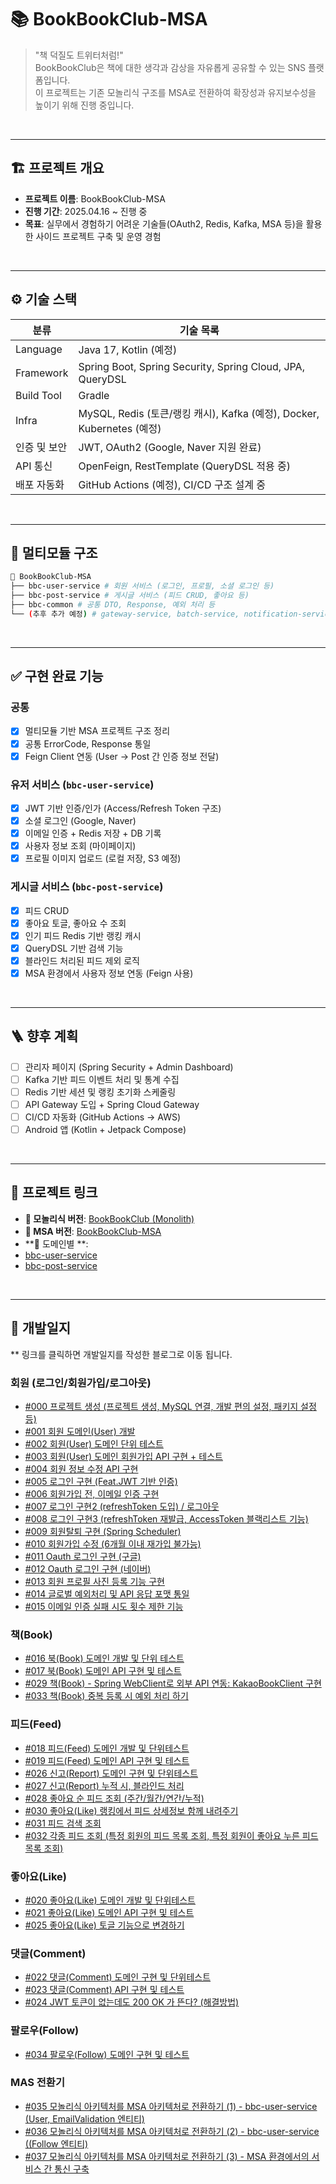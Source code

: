 # 📚 BookBookClub-MSA

> "책 덕질도 트위터처럼!"  
> BookBookClub은 책에 대한 생각과 감상을 자유롭게 공유할 수 있는 SNS 플랫폼입니다.  
> 이 프로젝트는 기존 모놀리식 구조를 MSA로 전환하여 확장성과 유지보수성을 높이기 위해 진행 중입니다.

<br>

----

## 🏗️ 프로젝트 개요

- **프로젝트 이름**: BookBookClub-MSA
- **진행 기간**: 2025.04.16 ~ 진행 중
- **목표**: 실무에서 경험하기 어려운 기술들(OAuth2, Redis, Kafka, MSA 등)을 활용한 사이드 프로젝트 구축 및 운영 경험

<br>

----


## ⚙️ 기술 스택

| 분류           | 기술 목록                                                                 |
|----------------|--------------------------------------------------------------------------|
| Language       | Java 17, Kotlin (예정)                                                   |
| Framework      | Spring Boot, Spring Security, Spring Cloud, JPA, QueryDSL                |
| Build Tool     | Gradle                                                                   |
| Infra          | MySQL, Redis (토큰/랭킹 캐시), Kafka (예정), Docker, Kubernetes (예정)   |
| 인증 및 보안   | JWT, OAuth2 (Google, Naver 지원 완료)                                     |
| API 통신       | OpenFeign, RestTemplate (QueryDSL 적용 중)                               |
| 배포 자동화     | GitHub Actions (예정), CI/CD 구조 설계 중                                |

<br>

----

## 🧱 멀티모듈 구조

```bash
📁 BookBookClub-MSA
├── bbc-user-service # 회원 서비스 (로그인, 프로필, 소셜 로그인 등)
├── bbc-post-service # 게시글 서비스 (피드 CRUD, 좋아요 등)
├── bbc-common # 공통 DTO, Response, 예외 처리 등
└── (추후 추가 예정) # gateway-service, batch-service, notification-service 등
```

<br>

----


## ✅ 구현 완료 기능

### 공통
- [x] 멀티모듈 기반 MSA 프로젝트 구조 정리
- [x] 공통 ErrorCode, Response 통일
- [x] Feign Client 연동 (User → Post 간 인증 정보 전달)

### 유저 서비스 (`bbc-user-service`)
- [x] JWT 기반 인증/인가 (Access/Refresh Token 구조)
- [x] 소셜 로그인 (Google, Naver)
- [x] 이메일 인증 + Redis 저장 + DB 기록
- [x] 사용자 정보 조회 (마이페이지)
- [x] 프로필 이미지 업로드 (로컬 저장, S3 예정)

### 게시글 서비스 (`bbc-post-service`)
- [x] 피드 CRUD
- [x] 좋아요 토글, 좋아요 수 조회
- [x] 인기 피드 Redis 기반 랭킹 캐시
- [x] QueryDSL 기반 검색 기능
- [x] 블라인드 처리된 피드 제외 로직
- [x] MSA 환경에서 사용자 정보 연동 (Feign 사용)

<br>

----

## 🪜 향후 계획

- [ ] 관리자 페이지 (Spring Security + Admin Dashboard)
- [ ] Kafka 기반 피드 이벤트 처리 및 통계 수집
- [ ] Redis 기반 세션 및 랭킹 초기화 스케줄링
- [ ] API Gateway 도입 + Spring Cloud Gateway
- [ ] CI/CD 자동화 (GitHub Actions → AWS)
- [ ] Android 앱 (Kotlin + Jetpack Compose)

<br>

----

## 📌 프로젝트 링크

- **🧱 모놀리식 버전**: [BookBookClub (Monolith)](https://github.com/ddururiiiiiii/bookbookclub)
- **📁 MSA 버전**: [BookBookClub-MSA](https://github.com/ddururiiiiiii/BookBookClub-MSA)
- **📄 도메인별 **:
-   [bbc-user-service](https://github.com/ddururiiiiiii/bbc-user-service)
-   [bbc-post-service](https://github.com/ddururiiiiiii/bbc-post-service)


<br>

----

## 📕 개발일지
** 링크를 클릭하면 개발일지를 작성한 블로그로 이동 됩니다.

### 회원 (로그인/회원가입/로그아웃)
- [#000 프로젝트 생성 (프로젝트 생성, MySQL 연결, 개발 편의 설정, 패키지 설정 등)](https://ddururiiiiiii.tistory.com/598)
- [#001 회원 도메인(User) 개발](https://ddururiiiiiii.tistory.com/604)
- [#002 회원(User) 도메인 단위 테스트](https://ddururiiiiiii.tistory.com/605)
- [#003 회원(User) 도메인 회원가입 API 구현 + 테스트](https://ddururiiiiiii.tistory.com/608)
- [#004 회원 정보 수정 API 구현](https://ddururiiiiiii.tistory.com/610)
- [#005 로그인 구현 (Feat.JWT 기반 인증)](https://ddururiiiiiii.tistory.com/611)
- [#006 회원가입 전, 이메일 인증 구현](https://ddururiiiiiii.tistory.com/613)
- [#007 로그인 구현2 (refreshToken 도입) / 로그아웃](https://ddururiiiiiii.tistory.com/614)
- [#008 로그인 구현3 (refreshToken 재발급, AccessToken 블랙리스트 기능)](https://ddururiiiiiii.tistory.com/615)
- [#009 회원탈퇴 구현 (Spring Scheduler)](https://ddururiiiiiii.tistory.com/616)
- [#010 회원가입 수정 (6개월 이내 재가입 불가능)](https://ddururiiiiiii.tistory.com/617)
- [#011 Oauth 로그인 구현 (구글)](https://ddururiiiiiii.tistory.com/618)
- [#012 Oauth 로그인 구현 (네이버)](https://ddururiiiiiii.tistory.com/619)
- [#013 회원 프로필 사진 등록 기능 구현](https://ddururiiiiiii.tistory.com/620)
- [#014 글로벌 예외처리 및 API 응답 포맷 통일](https://ddururiiiiiii.tistory.com/621)
- [#015 이메일 인증 실패 시도 횟수 제한 기능](https://ddururiiiiiii.tistory.com/623)

### 책(Book)
- [#016 북(Book) 도메인 개발 및 단위 테스트](https://ddururiiiiiii.tistory.com/637)
- [#017 북(Book) 도메인 API 구현 및 테스트](https://ddururiiiiiii.tistory.com/639)
- [#029 책(Book) - Spring WebClient로 외부 API 연동: KakaoBookClient 구현](https://ddururiiiiiii.tistory.com/653)
- [#033 책(Book) 중복 등록 시 예외 처리 하기](https://ddururiiiiiii.tistory.com/658)

### 피드(Feed)
- [#018 피드(Feed) 도메인 개발 및 단위테스트](https://ddururiiiiiii.tistory.com/640)
- [#019 피드(Feed) 도메인 API 구현 및 테스트](https://ddururiiiiiii.tistory.com/641)
- [#026 신고(Report) 도메인 구현 및 단위테스트](https://ddururiiiiiii.tistory.com/650)
- [#027 신고(Report) 누적 시, 블라인드 처리](https://ddururiiiiiii.tistory.com/651)
- [#028 좋아요 순 피드 조회 (주간/월간/연간/누적)](https://ddururiiiiiii.tistory.com/652)
- [#030 좋아요(Like) 랭킹에서 피드 상세정보 함께 내려주기](https://ddururiiiiiii.tistory.com/654)
- [#031 피드 검색 조회](https://ddururiiiiiii.tistory.com/656)
- [#032 각종 피드 조회 (특정 회원의 피드 목록 조회, 특정 회원이 좋아요 누른 피드 목록 조회)](https://ddururiiiiiii.tistory.com/657)

### 좋아요(Like)
- [#020 좋아요(Like) 도메인 개발 및 단위테스트](https://ddururiiiiiii.tistory.com/642)
- [#021 좋아요(Like) 도메인 API 구현 및 테스트](https://ddururiiiiiii.tistory.com/643)
- [#025 좋아요(Like) 토글 기능으로 변경하기](https://ddururiiiiiii.tistory.com/648)

### 댓글(Comment)
- [#022 댓글(Comment) 도메인 구현 및 단위테스트](https://ddururiiiiiii.tistory.com/644)
- [#023 댓글(Comment) API 구현 및 테스트](https://ddururiiiiiii.tistory.com/645)
- [#024 JWT 토큰이 없는데도 200 OK 가 뜬다? (해결방법)](https://ddururiiiiiii.tistory.com/646)

### 팔로우(Follow)
- [#034 팔로우(Follow) 도메인 구현 및 테스트](https://ddururiiiiiii.tistory.com/659)

### MAS 전환기
- [#035 모놀리식 아키텍처를 MSA 아키텍처로 전환하기 (1) - bbc-user-service (User, EmailValidation 엔티티)
](https://ddururiiiiiii.tistory.com/662)
- [#036 모놀리식 아키텍처를 MSA 아키텍처로 전환하기 (2) - bbc-user-service ((Follow 엔티티)](https://ddururiiiiiii.tistory.com/665)
- [#037 모놀리식 아키텍처를 MSA 아키텍처로 전환하기 (3) - MSA 환경에서의 서비스 간 통신 구축](https://ddururiiiiiii.tistory.com/673)
